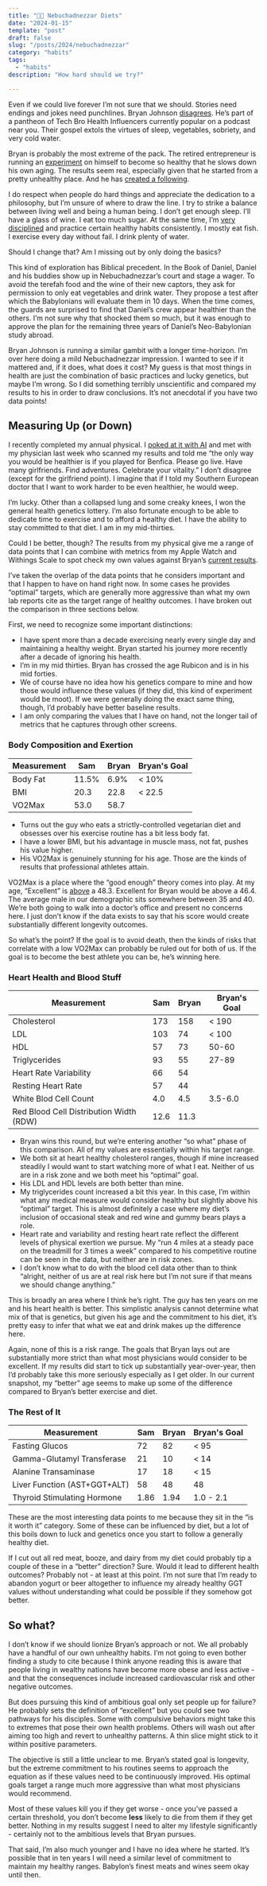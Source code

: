 ```yaml
---
title: "🥩🍷 Nebuchadnezzar Diets"
date: "2024-01-15"
template: "post"
draft: false
slug: "/posts/2024/nebuchadnezzar"
category: "habits"
tags:
  - "habits"
description: "How hard should we try?"

---
```


Even if we could live forever I’m not sure that we should. Stories need endings and jokes need punchlines. Bryan Johnson [disagrees](https://protocol.bryanjohnson.com/). He’s part of a pantheon of Tech Bro Health Influencers currently popular on a podcast near you. Their gospel extols the virtues of sleep, vegetables, sobriety, and very cold water.

Bryan is probably the most extreme of the pack. The retired entrepreneur is running an [experiment](https://protocol.bryanjohnson.com/#bryan-johnsons-blueprint) on himself to become so healthy that he slows down his own aging. The results seem real, especially given that he started from a pretty unhealthy place. And he has [created a following](https://www.nytimes.com/2024/01/12/business/bryan-johnson-longevity-blueprint.html).

I do respect when people do hard things and appreciate the dedication to a philosophy, but I’m unsure of where to draw the line. I try to strike a balance between living well and being a human being. I don’t get enough sleep. I’ll have a glass of wine. I eat too much sugar. At the same time, I’m [very disciplined](https://blog.samrhea.com/category/habits/) and practice certain healthy habits consistently. I mostly eat fish. I exercise every day without fail. I drink plenty of water.

Should I change that? Am I missing out by only doing the basics?

This kind of exploration has Biblical precedent. In the Book of Daniel, Daniel and his buddies show up in Nebuchadnezzar’s court and stage a wager. To avoid the terefah food and the wine of their new captors, they ask for permission to only eat vegetables and drink water. They propose a test after which the Babylonians will evaluate them in 10 days. When the time comes, the guards are surprised to find that Daniel’s crew appear healthier than the others. I’m not sure why that shocked them so much, but it was enough to approve the plan for the remaining three years of Daniel’s Neo-Babylonian study abroad.

Bryan Johnson is running a similar gambit with a longer time-horizon. I’m over here doing a mild Nebuchadnezzar impression. I wanted to see if it mattered and, if it does, what does it cost? My guess is that most things in health are just the combination of basic practices and lucky genetics, but maybe I’m wrong. So I did something terribly unscientific and compared my results to his in order to draw conclusions. It’s not anecdotal if you have two data points!

## Measuring Up (or Down)

I recently completed my annual physical. I [poked at it with AI](https://blog.samrhea.com/posts/2023/doctor-gpt) and met with my physician last week who scanned my results and told me “the only way you would be healthier is if you played for Benfica. Please go live. Have many girlfriends. Find adventures. Celebrate your vitality.” I don’t disagree (except for the girlfriend point). I imagine that if I told my Southern European doctor that I want to work harder to be even healthier, he would weep.

I’m lucky. Other than a collapsed lung and some creaky knees, I won the general health genetics lottery. I’m also fortunate enough to be able to dedicate time to exercise and to afford a healthy diet. I have the ability to stay committed to that diet. I am in my mid-thirties.

Could I be better, though? The results from my physical give me a range of data points that I can combine with metrics from my Apple Watch and Withings Scale to spot check my own values against Bryan’s [current results](https://protocol.bryanjohnson.com/#current-results).

I’ve taken the overlap of the data points that he considers important and that I happen to have on hand right now. In some cases he provides “optimal” targets, which are generally more aggressive than what my own lab reports cite as the target range of healthy outcomes. I have broken out the comparison in three sections below.

First, we need to recognize some important distinctions:
* I have spent more than a decade exercising nearly every single day and maintaining a healthy weight. Bryan started his journey more recently after a decade of ignoring his health.
* I’m in my mid thirties. Bryan has crossed the age Rubicon and is in his mid forties.
* We of course have no idea how his genetics compare to mine and how those would influence these values (if they did, this kind of experiment would be moot). If we were generally doing the exact same thing, though, I’d probably have better baseline results.
* I am only comparing the values that I have on hand, not the longer tail of metrics that he captures through other screens.

### Body Composition and Exertion

|Measurement|Sam|Bryan|Bryan's Goal|
|---|---|---|---|
|Body Fat|11.5%|6.9%|< 10%|
|BMI|20.3|22.8|< 22.5|
|VO2Max|53.0|58.7||

* Turns out the guy who eats a strictly-controlled vegetarian diet and obsesses over his exercise routine has a bit less body fat.
* I have a lower BMI, but his advantage in muscle mass, not fat, pushes his value higher.
* His VO2Max is genuinely stunning for his age. Those are the kinds of results that professional athletes attain.

VO2Max is a place where the “good enough” theory comes into play. At my age, “Excellent” is [above](https://www.garmin.com/en-US/blog/fitness/whats-a-good-vo2-max-for-me/) a 48.3. Excellent for Bryan would be above a 46.4. The average male in our demographic sits somewhere between 35 and 40. We’re both going to walk into a doctor’s office and present no concerns here. I just don’t know if the data exists to say that his score would create substantially different longevity outcomes.

So what’s the point? If the goal is to avoid death, then the kinds of risks that correlate with a low VO2Max can probably be ruled out for both of us. If the goal is to become the best athlete you can be, he’s winning here.

### Heart Health and Blood Stuff

|Measurement|Sam|Bryan|Bryan's Goal|
|---|---|---|---|
|Cholesterol|173|158|< 190|
|LDL|103|74|< 100|
|HDL|57|73|50-60|
|Triglycerides|93|55|27-89|
|Heart Rate Variability|66|54||
|Resting Heart Rate|57|44||
|White Blod Cell Count|4.0|4.5|3.5-6.0|
|Red Blood Cell Distribution Width (RDW)|12.6|11.3||

* Bryan wins this round, but we’re entering another “so what” phase of this comparison. All of my values are essentially within his target range.
* We both sit at heart healthy cholesterol ranges, though if mine increased steadily I would want to start watching more of what I eat. Neither of us are in a risk zone and we both meet his “optimal” goal.
* His LDL and HDL levels are both better than mine.
* My triglycerides count increased a bit this year. In this case, I’m within what any medical measure would consider healthy but slightly above his “optimal” target. This is almost definitely a case where my diet’s inclusion of occasional steak and red wine and gummy bears plays a role.
* Heart rate and variability and resting heart rate reflect the different levels of physical exertion we pursue. My “run 4 miles at a steady pace on the treadmill for 3 times a week” compared to his competitive routine can be seen in the data, but neither are in risk zones.
* I don’t know what to do with the blood cell data other than to think “alright, neither of us are at real risk here but I’m not sure if that means we should change anything.”

This is broadly an area where I think he’s right. The guy has ten years on me and his heart health is better. This simplistic analysis cannot determine what mix of that is genetics, but given his age and the commitment to his diet, it’s pretty easy to infer that what we eat and drink makes up the difference here.

Again, none of this is a risk range. The goals that Bryan lays out are substantially more strict than what most physicians would consider to be excellent. If my results did start to tick up substantially year-over-year, then I’d probably take this more seriously especially as I get older. In our current snapshot, my “better” age seems to make up some of the difference compared to Bryan’s better exercise and diet.

### The Rest of It

|Measurement|Sam|Bryan|Bryan's Goal|
|---|---|---|---|
|Fasting Glucos|72|82|< 95|
|Gamma-Glutamyl Transferase|21|10|< 14|
|Alanine Transaminase|17|18|< 15|
|Liver Function (AST+GGT+ALT)|58|48|48|
|Thyroid Stimulating Hormone|1.86|1.94|1.0 - 2.1|

These are the most interesting data points to me because they sit in the “is it worth it” category. Some of these can be influenced by diet, but a lot of this boils down to luck and genetics once you start to follow a generally healthy diet.

If I cut out all red meat, booze, and dairy from my diet could probably tip a couple of these in a “better” direction? Sure. Would it lead to different health outcomes? Probably not - at least at this point. I’m not sure that I’m ready to abandon yogurt or beer altogether to influence my already healthy GGT values without understanding what could be possible if they somehow got better.

## So what?

I don’t know if we should lionize Bryan’s approach or not. We all probably have a handful of our own unhealthy habits. I’m not going to even bother finding a study to cite because I think anyone reading this is aware that people living in wealthy nations have become more obese and less active - and that the consequences include increased cardiovascular risk and other negative outcomes.

But does pursuing this kind of ambitious goal only set people up for failure? He probably sets the definition of “excellent” but you could see two pathways for his disciples. Some with compulsive behaviors might take this to extremes that pose their own health problems. Others will wash out after aiming too high and revert to unhealthy patterns. A thin slice might stick to it within positive parameters.

The objective is still a little unclear to me. Bryan’s stated goal is longevity, but the extreme commitment to his routines seems to approach the equation as if these values need to be continuously improved. His optimal goals target a range much more aggressive than what most physicians would recommend.

Most of these values kill you if they get worse - once you’ve passed a certain threshold, you don’t become **less** likely to die from them if they get better. Nothing in my results suggest I need to alter my lifestyle significantly - certainly not to the ambitious levels that Bryan pursues.

That said, I’m also much younger and I have no idea where he started. It’s possible that in ten years I will need a similar level of commitment to maintain my healthy ranges. Babylon’s finest meats and wines seem okay until then.

